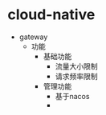 # cloud-native
 
- gateway
  - 功能
    - 基础功能
      - 流量大小限制
      - 请求频率限制
    - 管理功能
      - 基于nacos
      - 
    
 
    
